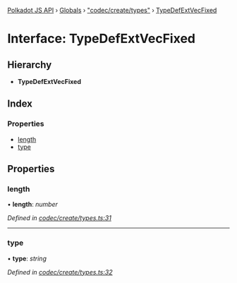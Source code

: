 [Polkadot JS API](../README.md) › [Globals](../globals.md) › ["codec/create/types"](../modules/_codec_create_types_.md) › [TypeDefExtVecFixed](_codec_create_types_.typedefextvecfixed.md)

# Interface: TypeDefExtVecFixed

## Hierarchy

* **TypeDefExtVecFixed**

## Index

### Properties

* [length](_codec_create_types_.typedefextvecfixed.md#length)
* [type](_codec_create_types_.typedefextvecfixed.md#type)

## Properties

###  length

• **length**: *number*

*Defined in [codec/create/types.ts:31](https://github.com/polkadot-js/api/blob/1e67aee/packages/types/src/codec/create/types.ts#L31)*

___

###  type

• **type**: *string*

*Defined in [codec/create/types.ts:32](https://github.com/polkadot-js/api/blob/1e67aee/packages/types/src/codec/create/types.ts#L32)*
